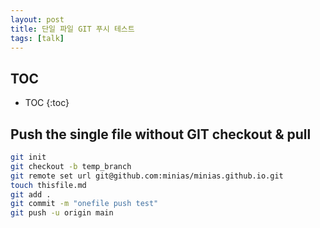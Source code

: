 ```yaml
---
layout: post
title: 단일 파일 GIT 푸시 테스트
tags: [talk]
---
```


## TOC

* TOC
{:toc}

## Push the single file without GIT checkout & pull

```sh
git init
git checkout -b temp_branch
git remote set url git@github.com:minias/minias.github.io.git
touch thisfile.md
git add .
git commit -m "onefile push test"
git push -u origin main
```
